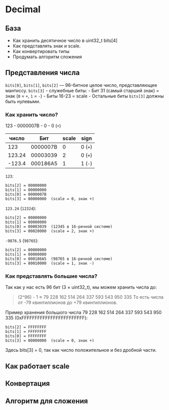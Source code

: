 # Decimal
## База
- Как хранить десятичное число в uint32_t bits[4]
- Как представлять знак и scale.
- Как конвертировать типы
- Продумать алгоритм сложения

## Представления числа
`bits[0]`, `bits[1]`, `bits[2]` — 96-битное целое число, представляющее мантиссу.
`bits[3]` - служебные биты:
    - Бит 31 (самый старший знак) = знак (`0` = `+`, `1` = `-`)
    - Биты 16-23 = scale
    - Остальные биты `bits[3]` должны быть нулевыми.

### Как хранить число?
123 - 0000007B - 0 - 0 (`+`)

| число   | Бит      | scale | sign    |
|---------|----------|-------|---------|
| 123     | 0000007B | 0     | 0 (`+`) |
| 123.24  | 00003039 | 2     | 0 (`+`) |
| -123.4  | 000186A5 | 1     | 1 (`-`) |

`123`:
```
bits[2] = 00000000
bits[1] = 00000000
bits[0] = 0000007B
bits[3] = 00000000  (scale = 0, знак +)
```

`123.24` (`12324`):
```
bits[2] = 00000000
bits[1] = 00000000
bits[0] = 00003039  (12345 в 16-ричной системе)
bits[3] = 00020000  (scale = 2, знак +)
```

`-9876.5` (`98765`):
```
bits[2] = 00000000
bits[1] = 00000000
bits[0] = 000186A5  (98765 в 16-ричной системе)
bits[3] = 80010000  (scale = 1, знак -)
```

### Как представлять большие числа?
Так как у нас есть 96 бит (3 × uint32_t), мы можем хранить числа до:

> (2^96) - 1 ≈ 79 228 162 514 264 337 593 543 950 335
То есть числа от -79 квинтиллионов до +79 квинтиллионов.

Пример хранения большого числа 79 228 162 514 264 337 593 543 950 335 (0xFFFFFFFFFFFFFFFFFFFFFFFF):
```
bits[2] = FFFFFFFF
bits[1] = FFFFFFFF
bits[0] = FFFFFFFF
bits[3] = 00000000  (scale = 0, знак +)
```

Здесь bits[3] = 0, так как число положительное и без дробной части.

## Как работает scale
## Конвертация
## Алгоритм для сложения
